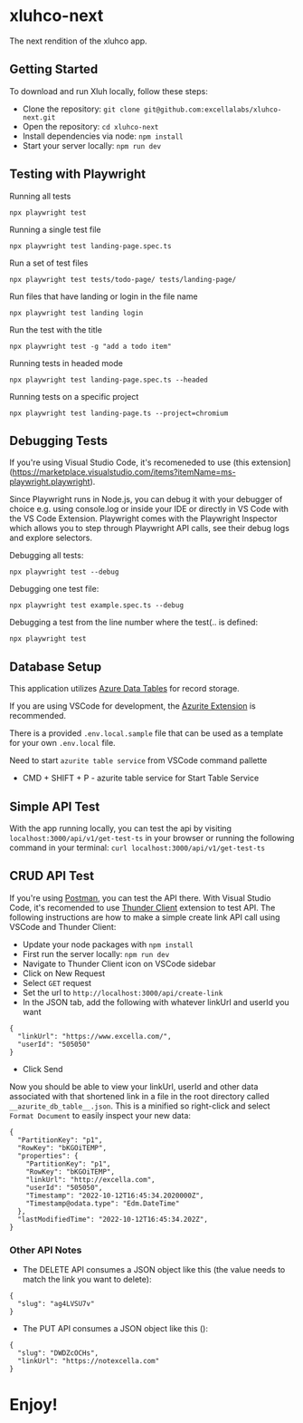 # xluhco-next

The next rendition of the xluhco app.

## Getting Started

To download and run Xluh locally, follow these steps:
- Clone the repository:
`git clone git@github.com:excellalabs/xluhco-next.git`
- Open the repository:
`cd xluhco-next`
- Install dependencies via node:
`npm install`
- Start your server locally:
`npm run dev`

## Testing with Playwright

Running all tests

`npx playwright test`

Running a single test file

`npx playwright test landing-page.spec.ts`

Run a set of test files

`npx playwright test tests/todo-page/ tests/landing-page/`

Run files that have landing or login in the file name

`npx playwright test landing login`

Run the test with the title

`npx playwright test -g "add a todo item"`

Running tests in headed mode

`npx playwright test landing-page.spec.ts --headed`

Running tests on a specific project

`npx playwright test landing-page.ts --project=chromium`

## Debugging Tests

If you're using Visual Studio Code, it's recomeneded to use (this extension](https://marketplace.visualstudio.com/items?itemName=ms-playwright.playwright).

Since Playwright runs in Node.js, you can debug it with your debugger of choice e.g. using console.log or inside your IDE or directly in VS Code with the VS Code Extension. Playwright comes with the Playwright Inspector which allows you to step through Playwright API calls, see their debug logs and explore selectors.

Debugging all tests:

`npx playwright test --debug`

Debugging one test file:

`npx playwright test example.spec.ts --debug`

Debugging a test from the line number where the test(.. is defined:

`npx playwright test`

## Database Setup

This application utilizes [Azure Data Tables](https://azure.microsoft.com/services/table_storage) for record storage. 

If you are using VSCode for development, the [Azurite Extension](https://marketplace.visualstudio.com/items?itemName=Azurite.azurite) is recommended. 

There is a provided `.env.local.sample` file that can be used as a template for your own `.env.local` file.

Need to start `azurite table service` from VSCode command pallette

- CMD + SHIFT + P - azurite table service for Start Table Service

## Simple API Test

With the app running locally, you can test the api by visiting `localhost:3000/api/v1/get-test-ts` in your browser or running the following command in your terminal:
`curl localhost:3000/api/v1/get-test-ts`

## CRUD API Test

If you're using [Postman](https://www.postman.com/), you can test the API there. With Visual Studio Code, it's recomended to use [Thunder Client](https://marketplace.visualstudio.com/items?itemName=rangav.vscode-thunder-client) extension to test API. The following instructions are how to make a simple create link API call using VSCode and Thunder Client:

- Update your node packages with `npm install`
- First run the server locally: `npm run dev`
- Navigate to Thunder Client icon on VSCode sidebar
- Click on New Request
- Select `GET` request
- Set the url to `http://localhost:3000/api/create-link`
- In the JSON tab, add the following with whatever linkUrl and userId you want
```
{
  "linkUrl": "https://www.excella.com/",
  "userId": "505050"
}
```
- Click Send

Now you should be able to view your linkUrl, userId and other data associated with that shortened link in a file in the root directory called `__azurite_db_table__.json`. This is a minified so right-click and select `Format Document` to easily inspect your new data:

```
{
  "PartitionKey": "p1",
  "RowKey": "bKGOiTEMP",
  "properties": {
    "PartitionKey": "p1",
    "RowKey": "bKGOiTEMP",
    "linkUrl": "http://excella.com",
    "userId": "505050",
    "Timestamp": "2022-10-12T16:45:34.2020000Z",
    "Timestamp@odata.type": "Edm.DateTime"
  },
  "lastModifiedTime": "2022-10-12T16:45:34.202Z",
}
```

### Other API Notes

- The DELETE API consumes a JSON object like this (the value needs to match the link you want to delete):
```
{
  "slug": "ag4LVSU7v"
}
```

- The PUT API consumes a JSON object like this ():
```
{
  "slug": "DWDZcOCHs",
  "linkUrl": "https://notexcella.com"
}
```

# Enjoy!
